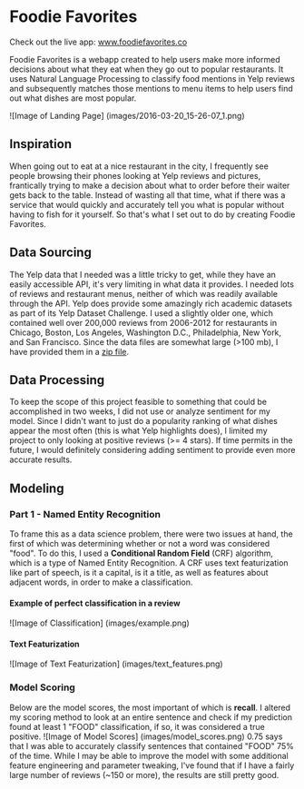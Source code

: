 # Foodie Favorites

Check out the live app: www.foodiefavorites.co

Foodie Favorites is a webapp created to help users make more informed decisions about what they eat when they go out to popular restaurants. It uses Natural Language Processing to classify food mentions in Yelp reviews and subsequently matches those mentions to menu items to help users find out what dishes are most popular.

![Image of Landing Page]
(images/2016-03-20_15-26-07_1.png)

## Inspiration
When going out to eat at a nice restaurant in the city, I frequently see people browsing their phones looking at Yelp reviews and pictures, frantically trying to make a decision about what to order before their waiter gets back to the table. Instead of wasting all that time, what if there was a service that would quickly and accurately tell you what is popular without having to fish for it yourself. So that's what I set out to do by creating Foodie Favorites.

## Data Sourcing
The Yelp data that I needed was a little tricky to get, while they have an easily accessible API, it's very limiting in what data it provides. I needed lots of reviews and restaurant menus, neither of which was readily available through the API. Yelp does provide some amazingly rich academic datasets as part of its Yelp Dataset Challenge. I used a slightly older one, which contained well over 200,000 reviews from 2006-2012 for restaurants in Chicago, Boston, Los Angeles, Washington D.C., Philadelphia, New York, and San Francisco. Since the data files are somewhat large (>100 mb), I have provided them in a [zip file](/data/Yelp_data_json_2006_2012.zip).

## Data Processing
To keep the scope of this project feasible to something that could be accomplished in two weeks, I did not use or analyze sentiment for my model. Since I didn't want to just do a popularity ranking of what dishes appear the most often (this is what Yelp highlights does), I limited my project to only looking at positive reviews (>= 4 stars). If time permits in the future, I would definitely considering adding sentiment to provide even more accurate results.

## Modeling

### Part 1 - Named Entity Recognition
To frame this as a data science problem, there were two issues at hand, the first of which was determining whether or not a word was considered "food". To do this, I used a <b>Conditional Random Field</b> (CRF) algorithm, which is a type of Named Entity Recognition. A CRF uses text featurization like part of speech, is it a capital, is it a title, as well as features about adjacent words, in order to make a classification.

#### Example of perfect classification in a review
![Image of Classification]
(images/example.png)

#### Text Featurization
![Image of Text Featurization]
(images/text_features.png)

### Model Scoring
Below are the model scores, the most important of which is <b>recall</b>. I altered my scoring method to look at an entire sentence and check if my prediction found at least 1 "FOOD" classification, if so, it was considered a true positive. 
![Image of Model Scores]
(images/model_scores.png)
0.75 says that I was able to accurately classify sentences that contained "FOOD" 75% of the time. While I may be able to improve the model with some additional feature engineering and parameter tweaking, I've found that if I have a fairly large number of reviews (~150 or more), the results are still pretty good.



